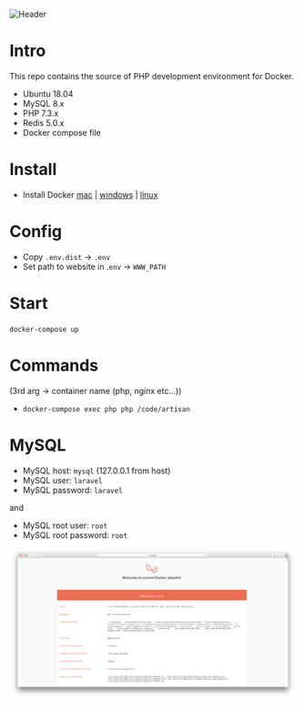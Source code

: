 ![Header](https://i.imgur.com/RGvYEaS.png)

# Intro
This repo contains the source of PHP development environment for Docker.

* Ubuntu 18.04
* MySQL 8.x
* PHP 7.3.x
* Redis 5.0.x
* Docker compose file

# Install
* Install Docker [mac](https://store.docker.com/editions/community/docker-ce-desktop-mac) | [windows](https://store.docker.com/editions/community/docker-ce-desktop-windows) | [linux](https://docs.docker.com/install/linux/docker-ce/ubuntu/)

# Config
* Copy `.env.dist`  →  `.env`
* Set path to website in .`env` → `WWW_PATH`

# Start
`docker-compose up`

# Commands
(3rd arg → container name (php, nginx etc...))
* `docker-compose exec php php /code/artisan`

# MySQL
* MySQL host: `mysql` (127.0.0.1 from host)
* MySQL user: `laravel`
* MySQL password: `laravel`

and

* MySQL root user: `root`
* MySQL root password: `root`

![screenshot](www/public/screenshot.png)
